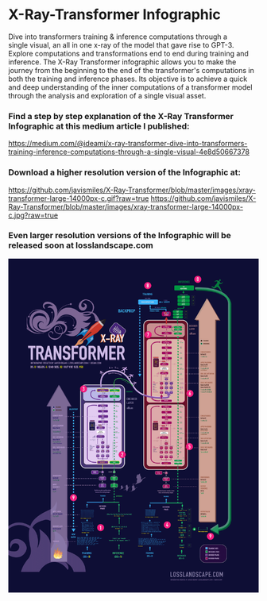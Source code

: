 # X-Ray-Transformer Infographic
Dive into transformers training & inference computations through a single visual, an all in one x-ray of the model that gave rise to GPT-3. Explore computations and transformations end to end during training and inference. The X-Ray Transformer infographic allows you to make the journey from the beginning to the end of the transformer's computations in both the training and inference phases. Its objective is to achieve a quick and deep understanding of the inner computations of a transformer model through the analysis and exploration of a single visual asset.

### Find a step by step explanation of the X-Ray Transformer Infographic at this medium article I published:
https://medium.com/@ideami/x-ray-transformer-dive-into-transformers-training-inference-computations-through-a-single-visual-4e8d50667378

### Download a higher resolution version of the Infographic at:
https://github.com/javismiles/X-Ray-Transformer/blob/master/images/xray-transformer-large-14000px-c.gif?raw=true
https://github.com/javismiles/X-Ray-Transformer/blob/master/images/xray-transformer-large-14000px-c.jpg?raw=true

### Even larger resolution versions of the Infographic will be released soon at losslandscape.com

![Alt text](./images/xray-transformer-small-2700px-c.gif?raw=true "X-Ray Transformer")



